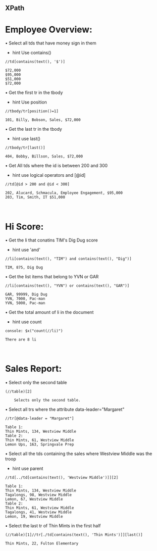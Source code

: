 ## XPath
# Employee Overview:
•	Select all tds that have money sign in them
-	hint Use contains()

``
		//td[contains(text(), '$')]
``

	$72,000
	$95,000
	$51,000
	$72,000

•	Get the first tr in the tbody
-	hint Use position

``
//tbody/tr[position()=1]
``

	101, Billy, Bobson, Sales, $72,000

•	Get the last tr in the tbody
-	hint use last()

``
//tbody/tr[last()]
``

	404, Bobby, Billson, Sales, $72,000

•	Get All tds where the id is between 200 and 300
-	hint use logical operators and [@id]

``
//td[@id > 200 and @id < 300]
``

	202, Alucard, Schmacula, Employee Engagement, $95,000
	203, Tim, Smith, IT $51,000

 
# Hi Score:
•	Get the li that conatins TIM's Dig Dug score
-	hint use 'and'

``
//li[contains(text(), "TIM") and contains(text(), "Dig")]
``

	TIM, 875, Dig Dug

•	Get the list items that belong to YVN or GAR

``
//li[contains(text(), "YVN") or contains(text(), "GAR")]
``

	GAR, 99999, Dig Dug
	YVN, 7000, Pac-man
	YVN, 5000, Pac-man

•	Get the total amount of li in the document
-	hint use count

``
console: $x("count(//li)") 
``

	There are 8 li
 
# Sales Report:
•	Select only the second table

``
(//table)[2]
``

		Selects only the second table.

•	Select all trs where the attribute data-leader="Margaret"

``
//tr[@data-leader = "Margaret"]
``

	Table 1:
	Thin Mints, 134, Westview Middle
	Table 2:
	Thin Mints, 61, Westview Middle
	Lemon Ups, 163, Springvale Prep

•	Select all the tds containing the sales where Westview Middle was the troop
-	hint use parent

``
//td[../td[contains(text(), 'Westview Middle')]][2]
``

	Table 1:
	Thin Mints, 134, Westview Middle
	Tagalongs, 98, Westview Middle
	Lemon, 67, Westview Middle
	Table 2:
	Thin Mints, 61, Westview Middle
	Tagalongs, 41, Westview Middle
	Lemon, 19, Westview Middle

•	Select the last tr of Thin Mints in the first half

``
(//table)[1]//tr[./td[contains(text(), 'Thin Mints')]][last()]
``

	Thin Mints, 22, Fulton Elementary

